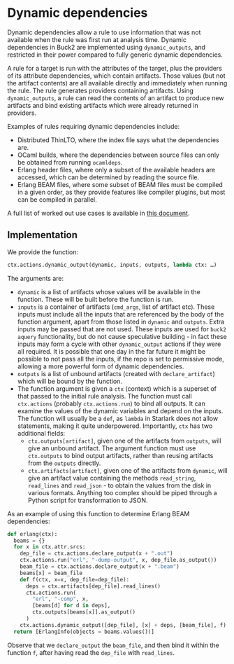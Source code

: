 # Dynamic dependencies

Dynamic dependencies allow a rule to use information that was not available when the rule was first run at analysis time. Dynamic dependencies in Buck2 are implemented using `dynamic_outputs`, and restricted in their power compared to fully generic dynamic dependencies.

A rule for a target is run with the attributes of the target, plus the providers of its attribute dependencies, which contain artifacts. Those values (but not the artifact contents) are all available directly and immediately when running the rule. The rule generates providers containing artifacts.  Using `dynamic_outputs`, a rule can read the contents of an artifact to produce new artifacts and bind existing artifacts which were already returned in providers.

Examples of rules requiring dynamic dependencies include:

* Distributed ThinLTO, where the index file says what the dependencies are.
* OCaml builds, where the dependencies between source files can only be obtained from running `ocamldeps`.
* Erlang header files, where only a subset of the available headers are accessed, which can be determined by reading the source file.
* Erlang BEAM files, where some subset of BEAM files must be compiled in a given order, as they provide features like compiler plugins, but most can be compiled in parallel.

A full list of worked out use cases is available in [this document](https://docs.google.com/document/d/1K8RgvDMvdDFsLWAu0cehauJstHZaFe-7NeaAqWe4-L4/edit).

## Implementation

We provide the function:

```python
ctx.actions.dynamic_output(dynamic, inputs, outputs, lambda ctx: …)
```

The arguments are:

* `dynamic` is a list of artifacts whose values will be available in the function. These will be built before the function is run.
* `inputs` is a container of artifacts (`cmd_args`, list of artifact etc). These inputs must include all the inputs that are referenced by the body of the function argument, apart from those listed in `dynamic` and `outputs`. Extra inputs may be passed that are not used. These inputs are used for `buck2 aquery` functionality, but do not cause speculative building - in fact these inputs may form a cycle with other `dynamic_output` actions if they were all required. It is possible that one day in the far future it might be possible to not pass all the inputs, if the repo is set to permissive mode, allowing a more powerful form of dynamic dependencies.
* `outputs` is a list of unbound artifacts (created with `declare_artifact`) which will be bound by the function.
* The function argument is given a `ctx` (context) which is a superset of that passed to the initial rule analysis. The function must call `ctx.actions` (probably `ctx.actions.run`) to bind all outputs. It can examine the values of the dynamic variables and depend on the inputs. The function will usually be a `def`, as `lambda` in Starlark does not allow statements, making it quite underpowered. Importantly, `ctx` has two additional fields:
  * `ctx.outputs[artifact]`, given one of the artifacts from `outputs`, will give an unbound artifact. The argument function must use `ctx.outputs` to bind output artifacts, rather than reusing artifacts from the `outputs` directly.
  * `ctx.artifacts[artifact]`, given one of the artifacts from `dynamic`, will give an artifact value containing the methods `read_string`, `read_lines` and `read_json` - to obtain the values from the disk in various formats. Anything too complex should be piped through a Python script for transformation to JSON.

As an example of using this function to determine Erlang BEAM dependencies:

```python
def erlang(ctx):
  beams = {}
  for x in ctx.attr.srcs:
    dep_file = ctx.actions.declare_output(x + ".out")
    ctx.actions.run("erl", "-dump-output", x, dep_file.as_output())
    beam_file = ctx.actions.declare_output(x + ".beam")
    beams[x] = beam_file
    def f(ctx, x=x, dep_file=dep_file):
      deps = ctx.artifacts[dep_file].read_lines()
      ctx.actions.run(
        "erl", "-comp", x,
        [beams[d] for d in deps],
        ctx.outputs[beams[x]].as_output()
      )
    ctx.actions.dynamic_output([dep_file], [x] + deps, [beam_file], f)
  return [ErlangInfo(objects = beams.values())]
```

Observe that we `declare_output` the `beam_file`, and then bind it within the function `f`, after having read the `dep_file` with `read_lines`.
